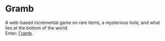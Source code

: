 # Gramb

A web-based incremental game on rare items, a mysterious hole, and what lies at the bottom of the world. <br>
Enter: [Γramb](https://grambler-17.vercel.app/).

